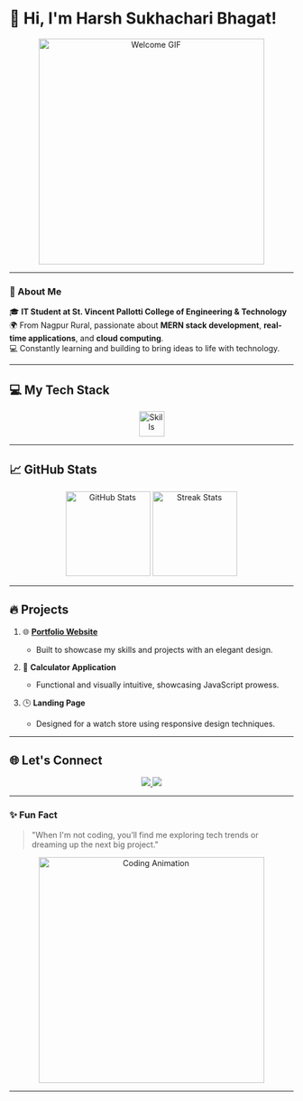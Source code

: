 # 👋 Hi, I'm Harsh Sukhachari Bhagat!  

<div align="center">
    <img src="https://user-images.githubusercontent.com/83720596/194753171-146f8c57-3b5f-4e7e-8d43-1b3fd1c60eb3.gif" alt="Welcome GIF" width="400"/>
</div>

---

### 🌟 About Me  

🎓 **IT Student at St. Vincent Pallotti College of Engineering & Technology**  
🌍 From Nagpur Rural, passionate about **MERN stack development**, **real-time applications**, and **cloud computing**.  
💻 Constantly learning and building to bring ideas to life with technology.  

---

## 💻 My Tech Stack  

<div align="center">
    <img src="https://skillicons.dev/icons?i=java,js,react,nodejs,mongodb,html,css,github,git" alt="Skills" style="height: 45px;">
</div>

---

## 📈 GitHub Stats  

<div align="center">
    <img src="https://github-readme-stats.vercel.app/api?username=Harshbhagat22&show_icons=true&theme=radical" alt="GitHub Stats" height="150">
    <img src="https://github-readme-streak-stats.herokuapp.com?user=Harshbhagat22&theme=radical" alt="Streak Stats" height="150">
</div>  

---

## 🔥 Projects  

1. 🌐 **[Portfolio Website](https://github.com/Harshbhagat22/CODSOFT)**  
   - Built to showcase my skills and projects with an elegant design.

2. 🧮 **Calculator Application**  
   - Functional and visually intuitive, showcasing JavaScript prowess.  

3. 🕒 **Landing Page**  
   - Designed for a watch store using responsive design techniques.  

---

## 🌐 Let's Connect  

<div align="center">
    <a href="https://linkedin.com/in/harsh-sukhachari-bhagat-8a0a5a283" target="_blank">
        <img src="https://img.shields.io/badge/LinkedIn-0A66C2?style=for-the-badge&logo=linkedin&logoColor=white">
    </a>
    <a href="https://github.com/Harshbhagat22" target="_blank">
        <img src="https://img.shields.io/badge/GitHub-181717?style=for-the-badge&logo=github&logoColor=white">
    </a>
</div>  

---

### ✨ Fun Fact  

> "When I'm not coding, you’ll find me exploring tech trends or dreaming up the next big project."  

<div align="center">
    <img src="https://media.giphy.com/media/qgQUggAC3Pfv687qPC/giphy.gif" alt="Coding Animation" width="400"/>
</div>

---
